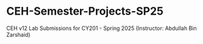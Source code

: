 # CEH-Semester-Projects-SP25
CEH v12 Lab Submissions for CY201 - Spring 2025 (Instructor: Abdullah Bin Zarshaid)
